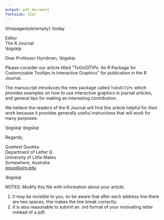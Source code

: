 ```yaml
---
output: pdf_document
fontsize: 12pt
---
```


\thispagestyle{empty}
\today

Editor   
The R Journal  
\bigskip

Dear Professor Hyndman,
\bigskip

Please consider our article titled "ToOoOlTiPs: An R Package for Customizable Tooltips in Interactive Graphics" for publication in the R Journal.

The manuscript introduces the new package called `ToOoOlTiPs` which provides examples on how to use interactive graphics in journal articles, and general tips for making an interesting contribution.

We believe the readers of the R Journal will find this article helpful for their work because it provides generally useful instructions that will work for many purposes. 

\bigskip
\bigskip

Regards,
    
    
    
    
Quietest Quokka  
Department of Letter Q  
University of Little Mates  
Somewhere, Australia  
qquo@ulm.edu

\bigskip

NOTES: Modify this file with information about your article. 

1. It may be invisible to you, so be aware that after each address line there are two spaces, this makes the line break correctly.
2. It is also reasonable to submit an .md format of your motivating letter instead of a pdf. 

